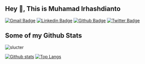 ## Hey 👋, This is Muhamad Irhashdianto
[![Gmail Badge](https://img.shields.io/badge/-dev.irhashdianto@gmail.com-c14438?style=flat&logo=Gmail&logoColor=white&link=mailto:dev.irhashdianto@gmail.com)](mailto:dev.irhashdianto@gmail.com) 
[![Linkedin Badge](https://img.shields.io/badge/-irhashdianto-0072b1?style=flat&logo=Linkedin&logoColor=white&link=https://www.linkedin.com/in/irhashdianto/)](https://www.linkedin.com/in/irhashdianto/) [![Github Badge](https://img.shields.io/badge/-slucter-grey?style=flat&logo=github&logoColor=white&link=https://github.com/slucter/)](https://www.github.com/slucter/) [![Twitter Badge](https://img.shields.io/badge/-hashirhash-00acee?style=flat&logo=twitter&logoColor=white&link=https://twitter.com/hashirhash/)](https://www.twitter.com/hashirhash/)
## Some of my Github Stats
<p align=left> <img src=https://komarev.com/ghpvc/?username=slucter alt=slucter /> </p>

[![Github stats](https://github-readme-stats.vercel.app/api?username=slucter&show_icons=true&include_all_commits=true)](https://github.com/slucter/github-readme-stats)
[![Top Langs](https://github-readme-stats.vercel.app/api/top-langs/?username=slucter&layout=compact)](https://github.com/slucter/github-readme-stats)

